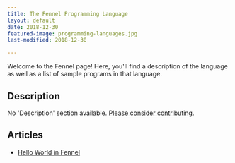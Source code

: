 ```yaml
---
title: The Fennel Programming Language
layout: default
date: 2018-12-30
featured-image: programming-languages.jpg
last-modified: 2018-12-30

---
```


Welcome to the Fennel page! Here, you'll find a description of the language as well as a list of sample programs in that language.

## Description

No 'Description' section available. [Please consider contributing](https://github.com/TheRenegadeCoder/sample-programs-website).

## Articles

- [Hello World in Fennel](https://sampleprograms.io/projects/hello-world/fennel)